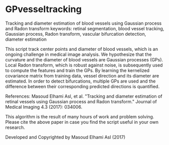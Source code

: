 # GPvesseltracking
Tracking and diameter estimation of blood vessels using Gaussian process and Radon transform
keywords: retinal segmentation, blood vessel tracking, Gaussian process, Radon transform, 
vascular bifurcation detection, diameter estimation

This script track center points and diameter of blood vessels, which is 
an ongoing challenge in medical image analysis. We hypothesize that the 
curvature and the diameter of blood vessels are Gaussian processes (GPs).
Local Radon transform, which is robust against noise, is subsequently 
used to compute the features and train the GPs. By learning the 
kernelized covariance matrix from training data, vessel direction and 
its diameter are estimated. In order to detect bifurcations, multiple 
GPs are used and the difference between their corresponding predicted 
directions is quantified. 

References: 
Masoud Elhami Asl, et al. "Tracking and diameter estimation of retinal 
vessels using Gaussian process and Radon transform." Journal of Medical 
Imaging 4.3 (2017): 034006.

This algorithm is the result of many hours of work and problem solving.
Please cite the above paper in case you find the script useful in your 
own research. 

Developed and Copyrighted by Masoud Elhami Asl (2017)
